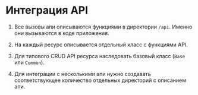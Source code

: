 # Интеграция API

1. Все вызовы апи описываются функциями в директории `/api`. Именно они вызываются в коде приложения.

2. На каждый ресурс описывается отдельный класс с функциями API.

3. Для типового CRUD API ресурса наследовать базовый класс (`Base` или `Common`).

4. Для интеграции с несколькими апи нужно создавать соответствующее количество отдельных директорий с описанием апи.
